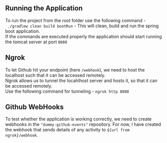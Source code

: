 ## Running the Application

To run the project from the root folder use the following command - </br>
` ./gradlew clean build bootRun`  - This will clean, build and run the spring boot application. </br>
   If the commands are executed properly the application should start running the tomcat server at port `8080`

## Ngrok
To let Github hit your endpoint (here `/webhook`), we need to host the localhost such that it can be accessed remotely.</br>
Ngrok allows us to tunnel the locahlhost server and hosts it, so that it can be accessed remotely.</br>
Use the following command for tunneling - `ngrok http 8080`

## Github WebHooks
To test whether the application is working correctly, we need to create webhooks in the `"dummy-github-events"` repository.
For now, I have created the webhook that sends details of any activity to `${url from ngrok}/webhook`. 